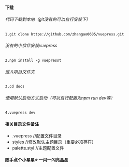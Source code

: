 #### 下载
###### 代码下载到本地（git没有的可以自行安装下）
`1.git clone https://github.com/zhangao0605/vuepress.git`
###### 没有的小伙伴安装vuepress
`2.npm install -g vuepresst`
###### 进入项目文件夹
`3.cd docs`
###### 使用默认启动方式启动（可以自行配置为npm run dev等）
`4.vuepress dev`
#### 相关目录文件备注
-  .vuepress  //配置文件目录
-  styles     //修改默认主题目录（重要必须存在）
-  palette.styl  //主题配置文件

#### 随手点个小星星:star: 一闪一闪亮晶晶
